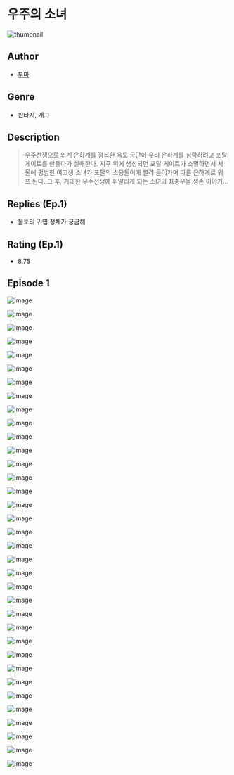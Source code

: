 # 우주의 소녀
![thumbnail](https://image-comic.pstatic.net/user_contents_data/challenge_comic/2023/05/24/366835/upload_3905858035351237217_480x623.jpeg)

## Author
- [툰마](https://comic.naver.com/artistTitle?id=366835)

## Genre
- 판타지, 개그

## Description
> 우주전쟁으로 외계 은하계를 정복한 옥토 군단이 우리 은하계를 침략하려고 포탈 게이트를 만들다가 실패한다. 지구 위에 생성되던 포탈 게이트가 소멸하면서 서울에 평범한 여고생 소녀가 포탈의 소용돌이에 빨려 들어가며 다른 은하계로 워프 된다. 그 후, 거대한 우주전쟁에 휘말리게 되는 소녀의 좌충우돌 생존 이야기...

## Replies (Ep.1)
- 물토리 귀엽 정체가 궁금해

## Rating (Ep.1)
- 8.75

## Episode 1
![image](https://image-comic.pstatic.net/user_contents_data/challenge_comic/2023/05/24/366835/upload_7090465929589437026.jpeg)

![image](https://image-comic.pstatic.net/user_contents_data/challenge_comic/2023/05/24/366835/upload_3833469522622427696.jpeg)

![image](https://image-comic.pstatic.net/user_contents_data/challenge_comic/2023/05/24/366835/upload_3558744421219776614.jpeg)

![image](https://image-comic.pstatic.net/user_contents_data/challenge_comic/2023/05/24/366835/upload_7221071432019097655.jpeg)

![image](https://image-comic.pstatic.net/user_contents_data/challenge_comic/2023/05/24/366835/upload_3979270232029356340.jpeg)

![image](https://image-comic.pstatic.net/user_contents_data/challenge_comic/2023/05/24/366835/upload_3847816134206239539.jpeg)

![image](https://image-comic.pstatic.net/user_contents_data/challenge_comic/2023/05/24/366835/upload_3546359535971219556.jpeg)

![image](https://image-comic.pstatic.net/user_contents_data/challenge_comic/2023/05/24/366835/upload_7364855674879238500.jpeg)

![image](https://image-comic.pstatic.net/user_contents_data/challenge_comic/2023/05/24/366835/upload_7005687011891950640.jpeg)

![image](https://image-comic.pstatic.net/user_contents_data/challenge_comic/2023/05/24/366835/upload_3775249281732195172.jpeg)

![image](https://image-comic.pstatic.net/user_contents_data/challenge_comic/2023/05/24/366835/upload_3904729944255717945.jpeg)

![image](https://image-comic.pstatic.net/user_contents_data/challenge_comic/2023/05/24/366835/upload_7364286124350006323.jpeg)

![image](https://image-comic.pstatic.net/user_contents_data/challenge_comic/2023/05/24/366835/upload_7291387600763893557.jpeg)

![image](https://image-comic.pstatic.net/user_contents_data/challenge_comic/2023/05/24/366835/upload_3690527491307811686.jpeg)

![image](https://image-comic.pstatic.net/user_contents_data/challenge_comic/2023/05/24/366835/upload_3617855472857659747.jpeg)

![image](https://image-comic.pstatic.net/user_contents_data/challenge_comic/2023/05/24/366835/upload_7378641322459018808.jpeg)

![image](https://image-comic.pstatic.net/user_contents_data/challenge_comic/2023/05/24/366835/upload_7005693587399979105.jpeg)

![image](https://image-comic.pstatic.net/user_contents_data/challenge_comic/2023/05/24/366835/upload_7148964338499465781.jpeg)

![image](https://image-comic.pstatic.net/user_contents_data/challenge_comic/2023/05/24/366835/upload_7364287201665167460.jpeg)

![image](https://image-comic.pstatic.net/user_contents_data/challenge_comic/2023/05/24/366835/upload_7090412264845619557.jpeg)

![image](https://image-comic.pstatic.net/user_contents_data/challenge_comic/2023/05/24/366835/upload_7291434888373547056.jpeg)

![image](https://image-comic.pstatic.net/user_contents_data/challenge_comic/2023/05/24/366835/upload_3631362985250992227.jpeg)

![image](https://image-comic.pstatic.net/user_contents_data/challenge_comic/2023/05/24/366835/upload_3760612776082617141.jpeg)

![image](https://image-comic.pstatic.net/user_contents_data/challenge_comic/2023/05/24/366835/upload_7219330891458360113.jpeg)

![image](https://image-comic.pstatic.net/user_contents_data/challenge_comic/2023/05/24/366835/upload_7305182979884005681.jpeg)

![image](https://image-comic.pstatic.net/user_contents_data/challenge_comic/2023/05/24/366835/upload_4134978675016885047.jpeg)

![image](https://image-comic.pstatic.net/user_contents_data/challenge_comic/2023/05/24/366835/upload_3474583609358758710.jpeg)

![image](https://image-comic.pstatic.net/user_contents_data/challenge_comic/2023/05/24/366835/upload_3847539950646288738.jpeg)

![image](https://image-comic.pstatic.net/user_contents_data/challenge_comic/2023/05/24/366835/upload_3545284221464568931.jpeg)

![image](https://image-comic.pstatic.net/user_contents_data/challenge_comic/2023/05/24/366835/upload_3977912360921938230.jpeg)

![image](https://image-comic.pstatic.net/user_contents_data/challenge_comic/2023/05/24/366835/upload_7089854592520960309.jpeg)

![image](https://image-comic.pstatic.net/user_contents_data/challenge_comic/2023/05/24/366835/upload_7219894958083290169.jpeg)

![image](https://image-comic.pstatic.net/user_contents_data/challenge_comic/2023/05/24/366835/upload_3487301660356784949.jpeg)

![image](https://image-comic.pstatic.net/user_contents_data/challenge_comic/2023/05/24/366835/upload_7293125933733929571.jpeg)

![image](https://image-comic.pstatic.net/user_contents_data/challenge_comic/2023/05/24/366835/upload_3833465120368059237.jpeg)
